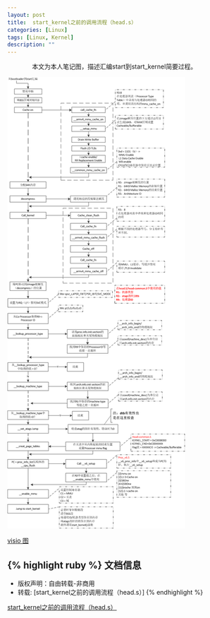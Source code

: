 ```yaml
---
layout: post
title:  start_kernel之前的调用流程（head.s）
categories: [Linux]
tags: [Linux, Kernel]
description: ""
---
```


&emsp;&emsp;&emsp;&emsp;本文为本人笔记图，描述汇编start到start_kernel简要过程。

![start](/images/kernel/before-start-kernel.png)

[visio 图](/images/kernel/start_kernel-before.vsd)



{% highlight ruby %}
文档信息
--------------
* 版权声明：自由转载-非商用
* 转载: [start_kernel之前的调用流程（head.s）]
{% endhighlight %}

[start_kernel之前的调用流程（head.s）](http://rick_stone.leanote.com/post/223a9931b76c)

[jekyll]:      http://jekyllrb.com
[jekyll-gh]:   https://github.com/jekyll/jekyll
[jekyll-help]: https://github.com/jekyll/jekyll-help
